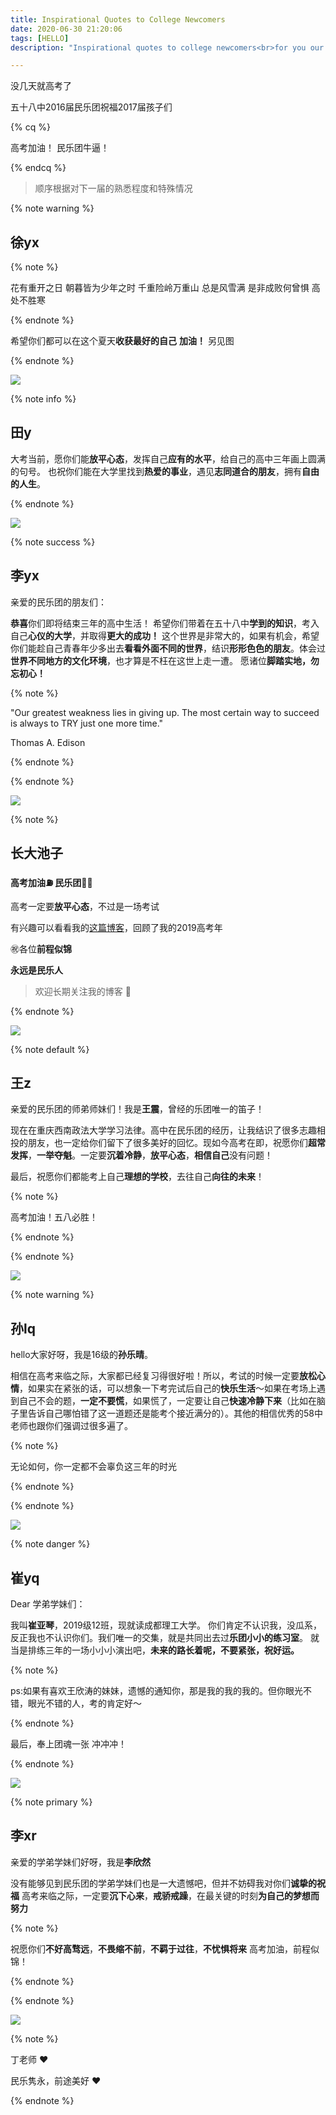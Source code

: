 ```yaml
---
title: Inspirational Quotes to College Newcomers
date: 2020-06-30 21:20:06
tags: [HELLO]
description: "Inspirational quotes to college newcomers<br>for you our group"

---
```


没几天就高考了

五十八中2016届民乐团祝福2017届孩子们

{% cq %}

高考加油！
民乐团牛逼！

{% endcq %}

> 顺序根据对下一届的熟悉程度和特殊情况

{% note warning %}

## 徐yx


{% note %}

花有重开之日 朝暮皆为少年之时
千重险岭万重山 总是风雪满
是非成败何曾惧 高处不胜寒

{% endnote %}

希望你们都可以在这个夏天**收获最好的自己**
**加油！**
另见图

{% endnote %}

<img src="https://cdn.jsdelivr.net/gh/chuqi906/h5u7f8j5m4b9a0p3y/2020/06/30/d2b976.png" class="full-image" />

{% note info %}

## 田y


大考当前，愿你们能**放平心态**，发挥自己**应有的水平**，给自己的高中三年画上圆满的句号。
也祝你们能在大学里找到**热爱的事业**，遇见**志同道合的朋友**，拥有**自由的人生**。

{% endnote %}

<img src="https://cdn.jsdelivr.net/gh/chuqi906/h5u7f8j5m4b9a0p3y/2020/07/01/fc9952.png" class="full-image" />

{% note success %}

## 李yx


亲爱的民乐团的朋友们：

**恭喜**你们即将结束三年的高中生活！
希望你们带着在五十八中**学到的知识**，考入自己**心仪的大学**，并取得**更大的成功！**
这个世界是非常大的，如果有机会，希望你们能趁自己青春年少多出去**看看外面不同的世界**，结识**形形色色的朋友**。体会过**世界不同地方的文化环境**，也才算是不枉在这世上走一遭。
愿诸位**脚踏实地，勿忘初心！**

{% note %}

"Our greatest weakness lies in giving up. The most certain way to succeed is always to TRY just one more time."

Thomas A. Edison

{% endnote %}

{% endnote %}

<img src="https://cdn.jsdelivr.net/gh/chuqi906/h5u7f8j5m4b9a0p3y/2020/06/30/99ebef.png" class="full-image" />

{% note %}

## 长大池子

**高考加油⛽️ 民乐团🐂🍺**

高考一定要**放平心态**，不过是一场考试

有兴趣可以看看我的[这篇博客](https://augists.top/self/REVIEW/2019-Review/)，回顾了我的2019高考年

㊗️各位**前程似锦**

**永远是民乐人**

> 欢迎长期关注我的博客 🤣

{% endnote %}

<img src="https://cdn.jsdelivr.net/gh/chuqi906/h5u7f8j5m4b9a0p3y/2020/07/01/8e1fe7.png" class="full-image" />

{% note default %}

## 王z

亲爱的民乐团的师弟师妹们！我是**王震**，曾经的乐团唯一的笛子！

现在在重庆西南政法大学学习法律。高中在民乐团的经历，让我结识了很多志趣相投的朋友，也一定给你们留下了很多美好的回忆。现如今高考在即，祝愿你们**超常发挥**，**一举夺魁**。一定要**沉着冷静**，**放平心态**，**相信自己**没有问题！

最后，祝愿你们都能考上自己**理想的学校**，去往自己**向往的未来**！

{% note %}

高考加油！五八必胜！

{% endnote %}

{% endnote %}

<img src="https://cdn.jsdelivr.net/gh/chuqi906/h5u7f8j5m4b9a0p3y/2020/06/30/249db1.png" class="full-image" />

{% note warning %}

## 孙lq


hello大家好呀，我是16级的**孙乐晴**。

相信在高考来临之际，大家都已经复习得很好啦！所以，考试的时候一定要**放松心情**，如果实在紧张的话，可以想象一下考完试后自己的**快乐生活**～如果在考场上遇到自己不会的题，**一定不要慌**，如果慌了，一定要让自己**快速冷静下来**（比如在脑子里告诉自己哪怕错了这一道题还是能考个接近满分的）。其他的相信优秀的58中老师也跟你们强调过很多遍了。

{% note %}

无论如何，你一定都不会辜负这三年的时光

{% endnote %}

{% endnote %}

<img src="https://cdn.jsdelivr.net/gh/chuqi906/h5u7f8j5m4b9a0p3y/2020/06/30/3bcf4b.png" class="full-image" />

{% note danger %}

## 崔yq


Dear 学弟学妹们：

我叫**崔亚琴**，2019级12班，现就读成都理工大学。
你们肯定不认识我，没瓜系，反正我也不认识你们。我们唯一的交集，就是共同出去过**乐团小小的练习室**。
就当是排练三年的一场小小小演出吧，**未来的路长着呢，不要紧张，祝好运。**

{% note %}

ps:如果有喜欢王欣涛的妹妹，遗憾的通知你，那是我的我的我的。但你眼光不错，眼光不错的人，考的肯定好～

{% endnote %}

最后，奉上团魂一张 冲冲冲！

{% endnote %}

<img src="https://cdn.jsdelivr.net/gh/chuqi906/h5u7f8j5m4b9a0p3y/2020/06/30/d60624.png" class="full-image" />

{% note primary %}

## 李xr

亲爱的学弟学妹们好呀，我是**李欣然**

没有能够见到民乐团的学弟学妹们也是一大遗憾吧，但并不妨碍我对你们**诚挚的祝福**
高考来临之际，一定要**沉下心来**，**戒骄戒躁**，在最关键的时刻**为自己的梦想而努力**

{% note %}

祝愿你们**不好高骛远**，**不畏缩不前**，**不羁于过往**，**不忧惧将来**
高考加油，前程似锦！

{% endnote %}

{% endnote %}

<img src="https://cdn.jsdelivr.net/gh/chuqi906/h5u7f8j5m4b9a0p3y/2020/07/01/4f9699.png" class="full-image" />

{% note %}

丁老师 ❤️


民乐隽永，前途美好 ❤️

{% endnote %}
